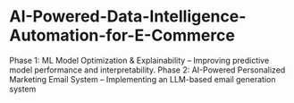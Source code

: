 # AI-Powered-Data-Intelligence-Automation-for-E-Commerce
Phase 1: ML Model Optimization &amp; Explainability – Improving predictive model performance and interpretability. Phase 2: AI-Powered Personalized Marketing Email System – Implementing an LLM-based email generation system
